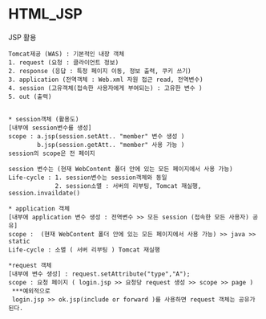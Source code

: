# HTML_JSP


JSP 활용


	Tomcat제공 (WAS) : 기본적인 내장 객체
	1. request (요청 : 클라이언트 정보)
	2. response (응답 : 특정 페이지 이동, 정보 출력, 쿠키 쓰기)
	3. application (전역객체 : Web.xml 자원 접근 read, 전역변수)
	4. session (고유객체(접속한 사용자에게 부여되는) : 고유한 변수 )
	5. out (출력)
	
	
	* session객체 (활용도)
	[내부에 session변수를 생성]
	scope : a.jsp(session.setAtt.. "member" 변수 생성 ) 
			b.jsp(session.getAtt.. "member" 사용 가능 )
	session의 scope은 전 페이지 
			
	session 변수는 (현재 WebContent 폴더 안에 있는 모든 페이지에서 사용 가능)
	Life-cycle : 1. session변수는 session객체와 동일
				 2. session소멸 : 서버의 리부팅, Tomcat 재실행, session.invaildate() 
	
	* application 객체
	[내부에 application 변수 생성 : 전역변수 >> 모든 session (접속한 모든 사용자) 공유]
	scope :  (현재 WebContent 폴더 안에 있는 모든 페이지에서 사용 가능) >> java >> static 
	Life-cycle : 소멸 ( 서버 리부팅 ) Tomcat 재실행
	
	*request 객체
	[내부에 변수 생성] : request.setAttribute("type","A");
	scope : 요청 페이지 ( login.jsp >> 요청당 request 생성 >> scope >> page )
	 ***예외적으로 
	 login.jsp >> ok.jsp(include or forward )를 사용하면 request 객체는 공유가 된다.
	 
	 

